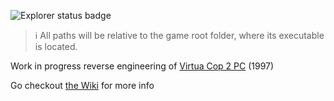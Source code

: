 ![Explorer status badge](https://github.com/jevarg/re-virtua-cop-2/actions/workflows/explorer.yml/badge.svg)

> :information_source: All paths will be relative to the game root folder, where its executable is located.

Work in progress reverse engineering of [Virtua Cop 2 PC](https://www.myabandonware.com/game/virtua-cop-2-byi) (1997)

Go checkout [the Wiki](https://github.com/jevarg/re-virtua-cop-2/wiki) for more info
